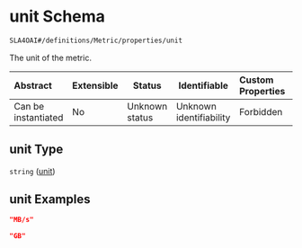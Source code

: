 # unit Schema

```txt
SLA4OAI#/definitions/Metric/properties/unit
```

The unit of the metric.


| Abstract            | Extensible | Status         | Identifiable            | Custom Properties | Additional Properties | Access Restrictions | Defined In                                                                       |
| :------------------ | ---------- | -------------- | ----------------------- | :---------------- | --------------------- | ------------------- | -------------------------------------------------------------------------------- |
| Can be instantiated | No         | Unknown status | Unknown identifiability | Forbidden         | Allowed               | none                | [SLA4OAI.schema.json\*](../SLA4OAI.schema.json "open original schema") |

## unit Type

`string` ([unit](sla4oai-definitions-metric-properties-unit.md))

## unit Examples

```json
"MB/s"
```

```json
"GB"
```
